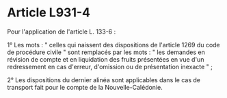 # Article L931-4

Pour l'application de l'article L. 133-6 :

1° Les mots : " celles qui naissent des dispositions de l'article 1269 du code de procédure civile " sont remplacés par les mots : " les demandes en révision de compte et en liquidation des fruits présentées en vue d'un redressement en cas d'erreur, d'omission ou de présentation inexacte " ;

2° Les dispositions du dernier alinéa sont applicables dans le cas de transport fait pour le compte de la Nouvelle-Calédonie.
